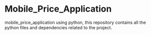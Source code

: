 # Mobile_Price_Application
mobile_price_application using python, this repository contains all the python files and dependencies related to the project.
